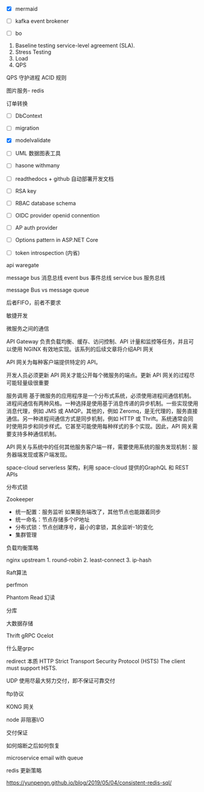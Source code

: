 + [x] mermaid
* [ ] kafka event brokener
* [ ] bo



1. Baseline testing
 service-level agreement (SLA).
2. Stress Testing
3. Load
4. QPS


QPS
守护进程
ACID 规则

图片服务- redis


订单转换


+ [ ] DbContext
+ [ ] migration
+ [x] modelvalidate
+ [ ] UML 数据图表工具
+ [ ] hasone withmany
+ [ ] readthedocs + github 自动部署开发文档
+ [ ] RSA key
+ [ ] RBAC database schema
+ [ ] OIDC provider  openid connention
+ [ ] AP auth provider
+ [ ] Options pattern in ASP.NET Core
+ [ ] token introspection (内省)


api waregate

message bus 消息总线
event bus 事件总线
service bus 服务总线

message Bus vs message queue

后者FIFO，前者不要求


敏捷开发

微服务之间的通信

API Gateway 负责负载均衡、缓存、访问控制、API 计量和监控等任务，并且可以使用 NGINX 有效地实现。该系列的后续文章将介绍API 网关

API 网关为每种客户端提供特定的 API。

开发人员必须更新 API 网关才能公开每个微服务的端点。更新 API 网关的过程尽可能轻量级很重要


服务调用
基于微服务的应用程序是一个分布式系统，必须使用进程间通信机制。进程间通信有两种风格。一种选择是使用基于消息传递的异步机制。一些实现使用消息代理，例如 JMS 或 AMQP。其他的，例如 Zeromq，是无代理的，服务直接通信。另一种进程间通信方式是同步机制，例如 HTTP 或 Thrift。系统通常会同时使用异步和同步样式。它甚至可能使用每种样式的多个实现。因此，API 网关需要支持多种通信机制。

API 网关与系统中的任何其他服务客户端一样，需要使用系统的服务发现机制：服务器端发现或客户端发现。


space-cloud serverless 架构，利用 space-cloud 提供的GraphQL 和 REST APIs


分布式锁

Zookeeper

- 统一配置：服务监听 如果服务端改了，其他节点也能跟着同步
- 统一命名：节点存储多个IP地址
- 分布式锁：节点创建序号，最小的拿锁，其余监听-1的变化
- 集群管理


负载均衡策略

  nginx upstream 1. round-robin 2. least-connect 3. ip-hash


Raft算法




perfmon

Phantom Read 幻读


分库

大数据存储

Thrift
gRPC
Ocelot



什么是grpc


redirect 本质
 HTTP Strict Transport Security Protocol (HSTS)
The client must support HSTS.

UDP 使用尽最大努力交付，即不保证可靠交付

ftp协议

KONG 网关

node 非阻塞I/O


交付保证


如何熔断之后如何恢复

microservice  email with queue


redis 更新策略

https://yunpengn.github.io/blog/2019/05/04/consistent-redis-sql/


